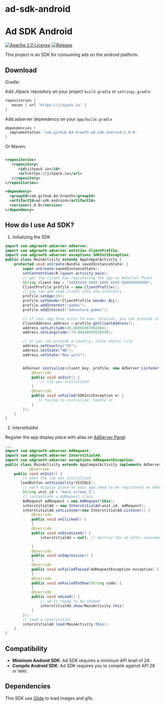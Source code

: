 # ad-sdk-android

# Ad SDK Android

[![Apache 2.0 License](https://img.shields.io/badge/license-Apache%202.0-blue.svg?style=flat)](http://www.apache.org/licenses/LICENSE-2.0.html) [![Release](https://jitpack.io/v/Ad-Growth/ad-sdk-android.svg)](https://jitpack.io/#ad-Growth/ad-sdk-android)

This project is an SDK for consuming ads on the android platform.

## Download

Gradle:

Add Jitpack repository on your project `build.gradle` or `settings.gradle`

```gradle
repositories {
   maven { url 'https://jitpack.io' }
}
```

Add adserver dependency on your `app/build.gradle`

```gradle
dependencies {
  implementation 'com.github.Ad-Growth:ad-sdk-android:1.0.0'
}
```

Or Maven:

```xml

<repositories>
   <repository>
      <id>jitpack.io</id>
      <url>https://jitpack.io</url>
   </repository>
</repositories>

<dependency>
  <groupId>com.github.Ad-Growth</groupId>
  <artifactId>ad-sdk-android</artifactId>
  <version>1.0.0</version>
</dependency>
```

## How do I use Ad SDK?

1. Initializing the SDK

```java
import com.adgrowth.adserver.AdServer;
import com.adgrowth.adserver.entities.ClientProfile;
import com.adgrowth.adserver.exceptions.SDKInitException;
public class MainActivity extends AppCompatActivity {
    protected void onCreate(Bundle savedInstanceState) {
        super.onCreate(savedInstanceState);
        setContentView(R.layout.activity_main);
        // get the client_key registering the app on Adserver Panel
        String client_key = "XXXXXXXX-XXXX-XXXX-XXXX-XXXXXXXXXXXX";
        ClientProfile profile = new ClientProfile();
        // you can add some client info and interests
        profile.setAge(16);
        profile.setGender(ClientProfile.Gender.ALL);
        profile.addInterest("games");
        profile.addInterest("adventure_games");

        // if your app have acess to user location, you can provide it for better advertisement experience
        ClientAddress address = profile.getClientAddress();
        address.setLatitude(40.68905007092866);
        address.setLongitude(-74.04438969510598);

        // or you can provide a country, state and/or city
        address.setCountry("US");
        address.setState("NW");
        address.setState("New york");


        AdServer.initialize(client_key, profile, new AdServer.Listener() {
            @Override
            public void onInit() {
                // lib was initialized
            }
            @Override
            public void onFailed(SDKInitException e) {
               // failed to initialize, handle it
            }
        });
    }
}
```

2.  InterstitialAd

Register the app display place with alias on [AdServer Panel](https://publisher.ad.adgrowth.com)

```java
...
import com.adgrowth.adserver.AdRequest;
import com.adgrowth.adserver.InterstitialAd;
import com.adgrowth.adserver.exceptions.AdRequestException;
public class MainActivity extends AppCompatActivity implements AdServer.Listener {
           @Override
    public void onInit() {
        // when the lib was initialized
       loadButton.setVisibility(VISIBLE);
        // each display place on your app need to be registered on AdServer Panel.
        String unit_id = "main_screen_1";
        // instantiate a AdRequest class
        AdRequest adRequest = new AdRequest(this);
        interstitialAd = new InterstitialAd(unit_id, adRequest);
        interstitialAd.setListener(new InterstitialAd.Listener() {
            @Override
            public void onClicked() {
            }
            @Override
            public void onDismissed() {
                interstitialAd = null; // destroy the ad after consumed

            }
            @Override
            public void onImpression() {
            }
            @Override
            public void onFailedToLoad(AdRequestException exception) {
            }
            @Override
            public void onFailedToShow(String code) {
            }
            @Override
            public void onLoad() {
                // ad is ready to be showed
                interstitialAd.show(MainActivity.this)
            }
        });
        // load a interstitial
        interstitialAd.load(MainActivity.this);
    }
}
```

## Compatibility

- **Minimum Android SDK**: Ad SDK requires a minimum API level of 24.
- **Compile Android SDK**: Ad SDK requires you to compile against API 28 or later.

## Dependencies

This SDK use [Glide](https://github.com/bumptech/glide) to load images and gifs.

